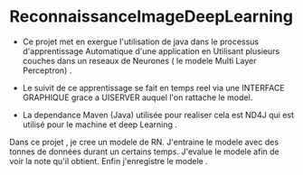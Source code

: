 # ReconnaissanceImageDeepLearning
- Ce projet met en exergue l'utilisation de java dans le processus d'apprentissage Automatique d'une application en Utilisant plusieurs couches dans un reseaux de Neurones ( le modele Multi Layer Perceptron) .

- Le suivit de ce apprentissage se fait en temps reel via une INTERFACE GRAPHIQUE grace a UISERVER auquel l'on rattache le model.

- La dependance Maven (Java) utilisée pour realiser cela est ND4J qui est utilisé pour le machine et deep Learning .


Dans ce projet , je cree un modele de RN. J'entraine le modele avec des tonnes de données durant un certains temps. J'evalue le modele afin de voir la note qu'il obtient. Enfin j'enregistre le modele .
